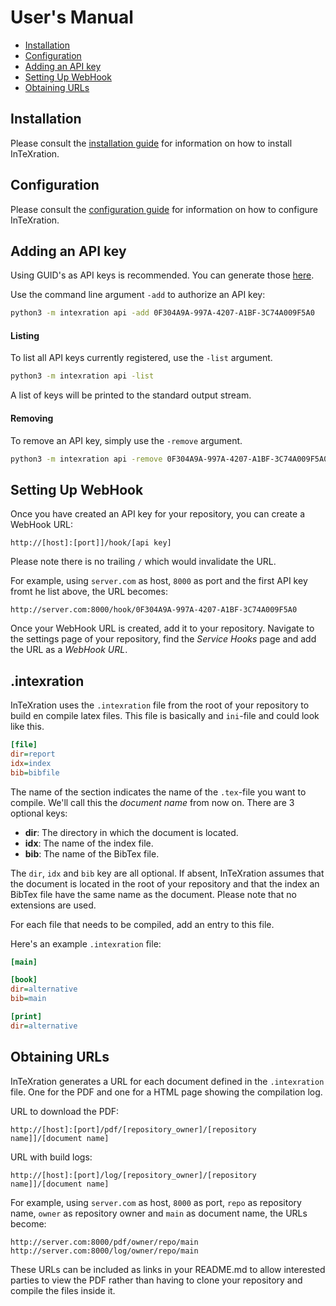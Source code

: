 # User's Manual

 - [Installation](#installation)
 - [Configuration](#configuration)
 - [Adding an API key](#adding-an-api-key)
 - [Setting Up WebHook](#setting-up-webhook)
 - [Obtaining URLs](#obtaining-urls)

## Installation

Please consult the [installation
guide](https://github.com/JDevlieghere/InTeXration/blob/master/docs/install.md)
for information on how to install InTeXration.

## Configuration

Please consult the [configuration
guide](https://github.com/JDevlieghere/InTeXration/blob/master/docs/config.md)
for information on how to configure InTeXration.

## Adding an API key

Using GUID's as API keys is recommended. You can generate those
[here](http://www.guidgenerator.com/).

Use the command line argument `-add` to authorize an API key:
```bash
python3 -m intexration api -add 0F304A9A-997A-4207-A1BF-3C74A009F5A0
```

#### Listing

To list all API keys currently registered, use the `-list` argument.
```bash
python3 -m intexration api -list
```
A list of keys will be printed to the standard output stream.

#### Removing

To remove an API key, simply use the `-remove` argument.
```bash
python3 -m intexration api -remove 0F304A9A-997A-4207-A1BF-3C74A009F5A0
```


## Setting Up WebHook

Once you have created an API key for your repository, you can create a WebHook
URL:

```
http://[host]:[port]]/hook/[api key]
```
Please note there is no trailing `/` which would invalidate the URL.

For example, using `server.com` as host, `8000` as port and the first API key
fromt he list above, the URL becomes:
```
http://server.com:8000/hook/0F304A9A-997A-4207-A1BF-3C74A009F5A0
```

Once your WebHook URL is created, add it to your repository. Navigate to the
settings page of your repository, find the *Service Hooks* page and add the URL
as a *WebHook URL*.

## .intexration
InTeXration uses the `.intexration` file from the root of your repository to
build en compile latex files. This file is basically and `ini`-file and  could
look like this.

```ini
[file]
dir=report
idx=index
bib=bibfile
```

The name of the section indicates the name of the `.tex`-file you want to
compile. We'll call this the *document name* from now on. There are 3 optional keys:

- **dir**: The directory in which the document is located.
- **idx**: The name of the index file.
- **bib**: The name of the BibTex file.


The `dir`, `idx` and `bib` key are all optional. If absent, InTeXration assumes that the document is located in the root of your repository and that the index an BibTex file have the same name as the document. Please note that no extensions are used.


For each file that needs to be compiled, add an entry to this file.

Here's an example `.intexration` file:

```ini
[main]

[book]
dir=alternative
bib=main

[print]
dir=alternative
```

## Obtaining URLs
InTeXration generates a URL for each document defined in the `.intexration`
file. One for the PDF and one for a HTML page showing the compilation log.

URL to download the PDF:
```
http://[host]:[port]/pdf/[repository_owner]/[repository name]]/[document name]
```

URL with build logs:
```
http://[host]:[port]/log/[repository_owner]/[repository name]]/[document name]
```

For example, using `server.com` as host, `8000` as port, `repo` as repository
name, `owner` as repository owner and `main` as document name, the URLs become:
```
http://server.com:8000/pdf/owner/repo/main
http://server.com:8000/log/owner/repo/main
```

These URLs can be included as links in your README.md to allow interested
parties to view the PDF rather than having to clone your repository and compile
the files inside it.